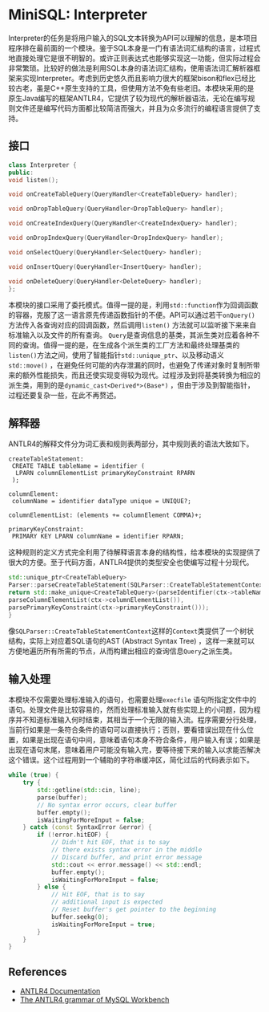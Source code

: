 # MiniSQL: Interpreter

Interpreter的任务是将用户输入的SQL文本转换为API可以理解的信息，是本项目程序排在最前面的一个模块。鉴于SQL本身是一门有语法词汇结构的语言，过程式地直接处理它是很不明智的。或许正则表达式也能够实现这一功能，但实际过程会非常繁琐。比较好的做法是利用SQL本身的语法词汇结构，使用语法词汇解析器框架来实现Interpreter。考虑到历史悠久而且影响力很大的框架bison和flex已经比较古老，虽是C++原生支持的工具，但使用方法不免有些老旧。本模块采用的是原生Java编写的框架ANTLR4，它提供了较为现代的解析器语法，无论在编写规则文件还是编写代码方面都比较简洁而强大，并且为众多流行的编程语言提供了支持。

## 接口

```cpp
class Interpreter {
public:
void listen();

void onCreateTableQuery(QueryHandler<CreateTableQuery> handler);

void onDropTableQuery(QueryHandler<DropTableQuery> handler);

void onCreateIndexQuery(QueryHandler<CreateIndexQuery> handler);

void onDropIndexQuery(QueryHandler<DropIndexQuery> handler);

void onSelectQuery(QueryHandler<SelectQuery> handler);

void onInsertQuery(QueryHandler<InsertQuery> handler);

void onDeleteQuery(QueryHandler<DeleteQuery> handler);
};
```

本模块的接口采用了委托模式。值得一提的是，利用`std::function`作为回调函数的容器，克服了这一语言原先传递函数指针的不便。API可以通过若干`onQuery()`方法传入各查询对应的回调函数，然后调用`listen()`
方法就可以监听接下来来自标准输入以及文件的所有查询。
`Query`是查询信息的基类，其派生类对应着各种不同的查询。值得一提的是，在生成各个派生类的工厂方法和最终处理基类的`listen()`方法之间，使用了智能指针`std::unique_ptr`、以及移动语义`std::move()`
，在避免任何可能的内存泄漏的同时，也避免了传递对象时复制所带来的额外性能损失，而且还使实现变得较为现代。过程涉及到将基类转换为相应的派生类，用到的是`dynamic_cast<Derived*>(Base*)`
，但由于涉及到智能指针，过程还要复杂一些，在此不再赘述。

## 解释器

ANTLR4的解释文件分为词汇表和规则表两部分，其中规则表的语法大致如下。

```
createTableStatement:
 CREATE TABLE tableName = identifier (
  LPARN columnElementList primaryKeyConstraint RPARN
 );

columnElement:
 columnName = identifier dataType unique = UNIQUE?;

columnElementList: (elements += columnElement COMMA)+;

primaryKeyConstraint:
 PRIMARY KEY LPARN columnName = identifier RPARN;
```

这种规则的定义方式完全利用了待解释语言本身的结构性，给本模块的实现提供了很大的方便。至于代码方面，ANTLR4提供的类型安全也使编写过程十分现代。

```cpp
std::unique_ptr<CreateTableQuery>
Parser::parseCreateTableStatement(SQLParser::CreateTableStatementContext *ctx) {
return std::make_unique<CreateTableQuery>(parseIdentifier(ctx->tableName),
parseColumnElementList(ctx->columnElementList()),
parsePrimaryKeyConstraint(ctx->primaryKeyConstraint()));
}
```

像`SQLParser::CreateTableStatementContext`这样的`Context`类提供了一个树状结构，实际上对应着SQL语句的AST (Abstract Syntax Tree)
，这样一来就可以方便地遍历所有所需的节点，从而构建出相应的查询信息`Query`之派生类。

## 输入处理

本模块不仅需要处理标准输入的语句，也需要处理`execfile`
语句所指定文件中的语句。处理文件是比较容易的，然而处理标准输入就有些实现上的小问题，因为程序并不知道标准输入何时结束，其相当于一个无限的输入流。程序需要分行处理，当前行如果是一条符合条件的语句可以直接执行；否则，要看错误出现在什么位置，如果是出现在语句中间，意味着语句本身不符合条件，用户输入有误；如果是出现在语句末尾，意味着用户可能没有输入完，要等待接下来的输入以求能否解决这个错误。这个过程用到一个辅助的字符串缓冲区，简化过后的代码表示如下。

```cpp
while (true) {
	try {
		std::getline(std::cin, line);
		parse(buffer);
		// No syntax error occurs, clear buffer
		buffer.empty();
		isWaitingForMoreInput = false;
	} catch (const SyntaxError &error) {
		if (!error.hitEOF) {
			// Didn't hit EOF, that is to say
			// there exists syntax error in the middle
			// Discard buffer, and print error message
			std::cout << error.message() << std::endl;
			buffer.empty();
			isWaitingForMoreInput = false;
		} else {
			// Hit EOF, that is to say
			// additional input is expected
			// Reset buffer's get pointer to the beginning
			buffer.seekg(0);
			isWaitingForMoreInput = true;
		}
	}
}
```

## References

- [ANTLR4 Documentation][1]
- [The ANTLR4 grammar of MySQL Workbench][2]

[1]:	https://github.com/antlr/antlr4/blob/master/doc/interpreters.md
[2]:	https://github.com/mysql/mysql-workbench/tree/8.0/library/parsers/grammars
